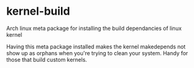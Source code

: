 # kernel-build
Arch linux meta package for installing the build dependancies of linux kernel

Having this meta package installed makes the kernel makedepends not show up as orphans when you're trying to clean your system. Handy for those that build custom kernels.
